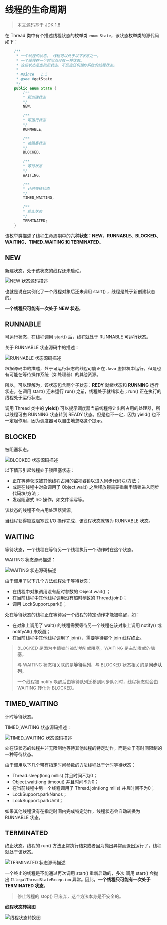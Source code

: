 # 线程的生命周期



> 本文源码基于 JDK 1.8

在 Thread 类中有个描述线程状态的枚举类 ``enum State``，该状态枚举类的源代码如下：

```java
	/**
     * 一个线程的状态。 线程可以处于以下状态之一。
     * 一个线程在一个时间点只有一种状态。
     * 这些状态是虚拟机状态，不反应任何操作系统的线程状态。
     *
     * @since   1.5
     * @see #getState
     */
    public enum State {
        /**
        * 新创建状态
        */
        NEW,

        /**
        * 可运行状态
        */
        RUNNABLE,

        /**
        * 被阻塞状态
        */
        BLOCKED,

        /**
        * 等待状态
        */
        WAITING,

        /**
        * 计时等待状态
        */
        TIMED_WAITING,

        /**
        * 终止状态
        */
        TERMINATED;
    }
```

该枚举类描述了线程生命周期中的**六种状态：NEW、RUNNABLE、BLOCKED、WAITING、TIMED_WAITING 和 TERMINATED**。



## NEW

新建状态，处于该状态的线程还未启动。

![NEW 状态源码描述](https://upload-images.jianshu.io/upload_images/3297676-8a8a6ffd06c26f9b.png?imageMogr2/auto-orient/strip%7CimageView2/2/w/1240)

也就是说在实例化了一个线程对象后还未调用 start() ，线程是处于新创建状态的。

**一个线程只可能有一次处于 NEW 状态**。



## RUNNABLE

可运行状态，在线程调用 start() 后，线程就处于 RUNNABLE 可运行状态。

关于 RUNNABLE 状态源码中的描述：

![RUNNABLE 状态源码描述](https://upload-images.jianshu.io/upload_images/3297676-70151a48971bbc32.png?imageMogr2/auto-orient/strip%7CimageView2/2/w/1240)

根据源码中的描述，处于可运行状态的线程可能正在 Java 虚拟机中运行，但是也有可能在等待操作系统（如处理器）的其他资源。

所以，可以理解为，该状态包含两个子状态：**REDY** 就绪状态和 **RUNNING** 运行状态。在调用 start() 还未运行 run() 之前，线程处于就绪状态；run() 正在执行的线程处于运行状态。

调用 Thread 类中的 **yield()** 可以提示调度器当前线程将让出所占用的处理器，所以线程可由 RUNNING 状态转到 READY 状态。但是也不一定，因为 yield() 也不一定起作用，因为调度器可以自由地忽略这个提示。



## BLOCKED

被阻塞状态。

![BLOCKED 状态源码描述](https://upload-images.jianshu.io/upload_images/3297676-371c216cad32724c.png?imageMogr2/auto-orient/strip%7CimageView2/2/w/1240)

以下情形引起线程处于锁阻塞状态：

- 正在等待获取被其他线程占用的监视器锁以进入同步代码块/方法；
- 或是在线程中对象调用了 Object.wait() 之后释放锁需要重新申请锁进入同步代码块/方法；
- 发起阻塞式 I/O 操作，如文件读写等。

该状态的线程不会占用处理器资源。

当线程获得锁或阻塞式 I/O 操作完成，该线程状态就转为 RUNNABLE 状态。



## WAITING

等待状态，一个线程在等待另一个线程执行一个动作时在这个状态。

WAITING 状态源码描述：

![WAITING 状态源码描述](https://upload-images.jianshu.io/upload_images/3297676-6721a6a915d94c55.png?imageMogr2/auto-orient/strip%7CimageView2/2/w/1240)

由于调用了以下几个方法线程处于等待状态：

- 在线程中对象调用没有超时参数的 Object.wait() ；
- 在当前线程中其他线程调用没有超时参数的 Thread.join()；
- 调用 LockSupport.park()；

处在等待状态的线程正在等待另一个线程的特定动作才能被唤醒，如：

- 在对象上调用了 wait() 的线程需要等待另一个线程在该对象上调用 notify() 或 notifyAll() 来唤醒；
- 在当前线程中其他线程调用了 join()， 需要等待那个 join 线程终止。



> BLOCKED 是因为申请锁时被动地引起阻塞，WAITING 是主动发起的阻塞。
>
> 与 WAITING 状态相关联的是**等待队列**，与 BLOCKED 状态相关的是**同步队列**。
>
> 一个线程被 notify 唤醒后由等待队列迁移到同步队列时，线程状态就会由 WAITING  转化为 BLOCKED。

## TIMED_WAITING

计时等待状态。

TIMED_WAITING 状态源码描述：

![TIMED_WAITING 状态源码描述](https://upload-images.jianshu.io/upload_images/3297676-05b90f49b70f4601.png?imageMogr2/auto-orient/strip%7CimageView2/2/w/1240)

处在该状态的线程并非无限制地等待其他线程的特定动作，而是处于有时间限制的一种等待状态。

由于调用以下几个带有指定时间参数的方法线程处于计时等待状态：

- Thread.sleep(long millis) 并且时间不为0；
- Object.wait(long timeout) 并且时间不为0；
- 在当前线程中另一个线程调用了 Thread.join(long milis) 并且时间不为0；
- LockSupport.parkNanos；
- LockSupport.parkUntil；

如果其他线程没有在指定时间内完成特定动作，线程状态会自动转换为 RUNNABLE 状态。



## TERMINATED

终止状态。线程的 run() 方法正常执行结束或者因为抛出异常而退出运行了，线程就处于该状态。

![TERMINATED 状态源码描述](https://upload-images.jianshu.io/upload_images/3297676-82d3fad0a25f1721.png?imageMogr2/auto-orient/strip%7CimageView2/2/w/1240)

一个终止的线程是不能通过再次调用 start() 重新启动的，多次 调用 start() 会抛出 `IllegalThreadStateException` 异常。因此，**一个线程只可能有一次处于 TERMINATED 状态**。

> 停止线程的 stop() 已废弃，这个方法本身是不安全的。



**线程状态转换图**

![线程状态转换图](https://upload-images.jianshu.io/upload_images/3297676-703244a2ca438ec4.png?imageMogr2/auto-orient/strip%7CimageView2/2/w/1240)

